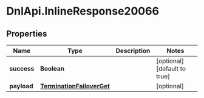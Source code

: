 # DnlApi.InlineResponse20066

## Properties
Name | Type | Description | Notes
------------ | ------------- | ------------- | -------------
**success** | **Boolean** |  | [optional] [default to true]
**payload** | [**TerminationFailoverGet**](TerminationFailoverGet.md) |  | [optional] 


